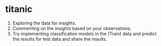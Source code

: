 # titanic
1. Exploring the data for insights. 
2. Commenting on the insights based on your observations.
3. Try implementing classification models in the (Train) data and predict the results for test data and share the results.
